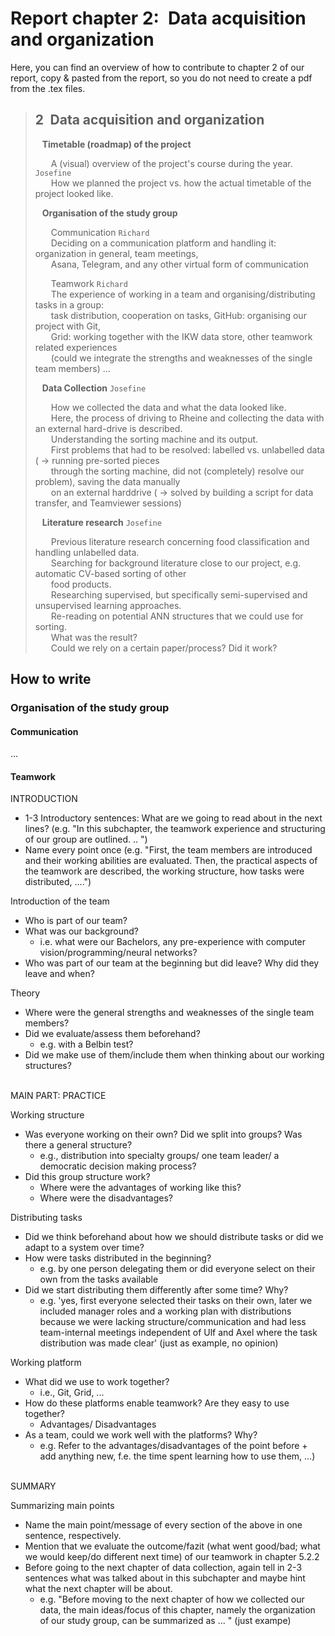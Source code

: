 # Report chapter 2:&ensp;Data acquisition and organization
Here, you can find an overview of how to contribute to chapter 2 of our report, copy & pasted from the report, so you do not need to create a pdf from the .tex files.    
    
> ## 2&ensp;Data acquisition and organization  
>  
> &ensp; **Timetable (roadmap) of the project**     
>     
> &ensp;&ensp;&ensp; A (visual) overview of the project's course during the year. `Josefine`  
> &ensp;&ensp;&ensp; How we planned the project vs. how the actual timetable of the project looked like.  
>  
> &ensp; **Organisation of the study group**  
>  
> &ensp;&ensp;&ensp; Communication  `Richard`  
> &ensp;&ensp;&ensp; Deciding on a communication platform and handling it: organization in general, team meetings,   
> &ensp;&ensp;&ensp; Asana, Telegram, and any other virtual form of communication  
>  
> &ensp;&ensp;&ensp; Teamwork  `Richard`  
> &ensp;&ensp;&ensp; The experience of working in a team and organising/distributing tasks in a group:  
> &ensp;&ensp;&ensp; task distribution, cooperation on tasks, GitHub: organising our project with Git,  
> &ensp;&ensp;&ensp; Grid: working together with the IKW data store, other teamwork related experiences  
> &ensp;&ensp;&ensp; (could we integrate the strengths and weaknesses of the single team members) ...  
>  
> &ensp; **Data Collection**  `Josefine`  
>  
> &ensp;&ensp;&ensp; How we collected the data and what the data looked like.  
> &ensp;&ensp;&ensp; Here, the process of driving to Rheine and collecting the data with an external hard-drive is described.  
> &ensp;&ensp;&ensp; Understanding the sorting machine and its output.  
> &ensp;&ensp;&ensp; First problems that had to be resolved: labelled vs. unlabelled data ( -> running pre-sorted pieces  
> &ensp;&ensp;&ensp; through the sorting machine, did not (completely) resolve our problem), saving the data manually  
> &ensp;&ensp;&ensp; on an external harddrive ( -> solved by building a script for data transfer, and Teamviewer sessions)  
>  
> &ensp; **Literature research**  `Josefine`  
>  
> &ensp;&ensp;&ensp; Previous literature research concerning food classification and handling unlabelled data.  
> &ensp;&ensp;&ensp; Searching for background literature close to our project, e.g. automatic CV-based sorting of other  
> &ensp;&ensp;&ensp; food products.  
> &ensp;&ensp;&ensp; Researching supervised, but specifically semi-supervised and unsupervised learning approaches.  
> &ensp;&ensp;&ensp; Re-reading on potential ANN structures that we could use for sorting.  
> &ensp;&ensp;&ensp; What was the result?  
> &ensp;&ensp;&ensp; Could we rely on a certain paper/process? Did it work?  
  

## How to write 

### Organisation of the study group

#### Communication
...
#### Teamwork
  
INTRODUCTION  
* 1-3 Introductory sentences: What are we going to read about in the next lines? (e.g. "In this subchapter, the teamwork experience and structuring of our group are outlined. .. ")
* Name every point once (e.g. "First, the team members are introduced and their working abilities are evaluated. Then, the practical aspects of the teamwork are described, the working structure, how tasks were distributed, ....")  
  
Introduction of the team  
* Who is part of our team?
* What was our background?  
    * i.e. what were our Bachelors, any pre-experience with computer vision/programming/neural networks?
* Who was part of our team at the beginning but did leave? Why did they leave and when?  
  
Theory  
* Where were the general strengths and weaknesses of the single team members?
* Did we evaluate/assess them beforehand?  
    * e.g. with a Belbin test?
* Did we make use of them/include them when thinking about our working structures?  
  <br/>
  
MAIN PART: PRACTICE  
  
Working structure  
* Was everyone working on their own? Did we split into groups? Was there a general structure?  
    * e.g., distribution into specialty groups/ one team leader/ a democratic decision making process?
* Did this group structure work?  
    * Where were the advantages of working like this?  
    * Where were the disadvantages?  
   
Distributing tasks  
- Did we think beforehand about how we should distribute tasks or did we adapt to a system over time?
- How were tasks distributed in the beginning?  
    - e.g. by one person delegating them or did everyone select on their own from the tasks available
- Did we start distributing them differently after some time? Why?  
    - e.g. 'yes, first everyone selected their tasks on their own, later we included manager roles and a working plan with distributions because we were lacking structure/communication and had less team-internal meetings independent of Ulf and Axel where the task distribution was made clear' (just as example, no opinion)  
    
Working platform  
- What did we use to work together?   
    - i.e., Git, Grid, ...
- How do these platforms enable teamwork? Are they easy to use together?  
    - Advantages/ Disadvantages
- As a team, could we work well with the platforms? Why?  
    - e.g. Refer to the advantages/disadvantages of the point before + add anything new, f.e. the time spent learning how to use them, ...)  
  <br/>
   
SUMMARY    
  
Summarizing main points  
- Name the main point/message of every section of the above in one sentence, respectively.
- Mention that we evaluate the outcome/fazit (what went good/bad; what we would keep/do different next time) of our teamwork in chapter 5.2.2
- Before going to the next chapter of data collection, again tell in 2-3 sentences what was talked about in this subchapter and maybe hint what the next chapter will be about.  
    - e.g. "Before moving to the next chapter of how we collected our data, the main ideas/focus of this chapter, namely the organization of our study group, can be summarized as  ... " (just exampe)
